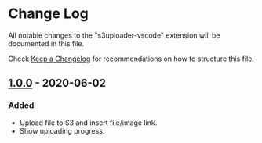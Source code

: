# Change Log

All notable changes to the "s3uploader-vscode" extension will be documented in this file.

Check [Keep a Changelog](http://keepachangelog.com/) for recommendations on how to structure this file.

## [1.0.0] - 2020-06-02
### Added
- Upload file to S3 and insert file/image link.
- Show uploading progress.

[1.0.0]: https://github.com/tearoom6/s3uploader-vscode/releases/tag/v1.0.0
